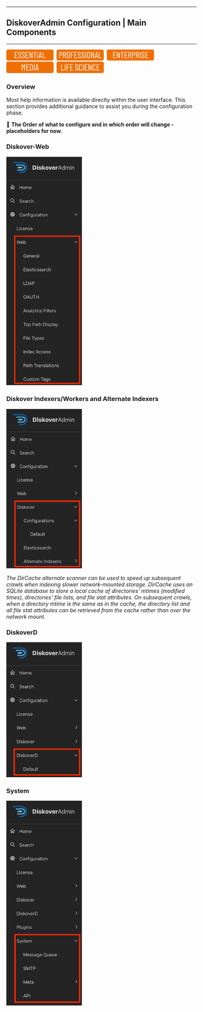 ___
## DiskoverAdmin Configuration | Main Components
___

<img src="images/button_edition_essential.png" width="125">&nbsp;&nbsp;<img src="images/button_edition_professional.png" width="125">&nbsp;&nbsp;<img src="images/button_edition_enterprise.png" width="125">&nbsp;&nbsp;<img src="images/button_edition_media.png" width="125">&nbsp;&nbsp;<img src="images/button_edition_life_science.png" width="125">

### Overview

Most help information is available directly within the user interface. This section provides additional guidance to assist you during the configuration phase.

🚧 **The Order of what to configure and in which order will change - placeholders for now.**

### Diskover-Web

<img src="images/diskoveradmin_menu_web.png" width="200">

### Diskover Indexers/Workers and Alternate Indexers

<img src="images/diskoveradmin_menu_diskover.png" width="200">

_The DirCache alternate scanner can be used to speed up subsequent crawls when indexing slower network-mounted storage. DirCache uses an SQLite database to store a local cache of directories' mtimes (modified times), directories' file lists, and file stat attributes. On subsequent crawls, when a directory mtime is the same as in the cache, the directory list and all file stat attributes can be retrieved from the cache rather than over the network mount._

### DiskoverD

<img src="images/diskoveradmin_menu_diskoverd.png" width="200">

### System

<img src="images/diskoveradmin_menu_system.png" width="200">

